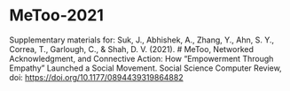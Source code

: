 # MeToo-2021

Supplementary materials for:
Suk, J., Abhishek, A., Zhang, Y., Ahn, S. Y., Correa, T., Garlough, C., & Shah, D. V. (2021). # MeToo, Networked Acknowledgment, and Connective Action: How “Empowerment Through Empathy” Launched a Social Movement. Social Science Computer Review, doi: https://doi.org/10.1177/0894439319864882
